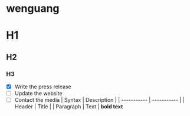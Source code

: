 # wenguang
# H1
## H2
### H3
- [x] Write the press release
- [ ] Update the website
- [ ] Contact the media
| Syntax | Description |
| ----------- | ----------- |
| Header | Title |
| Paragraph | Text |
**bold text**
